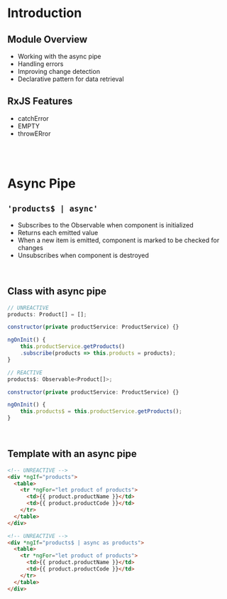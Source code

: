 # Introduction

## Module Overview

- Working with the async pipe
- Handling errors
- Improving change detection
- Declarative pattern for data retrieval

## RxJS Features

- catchError
- EMPTY
- throwERror

<br>
<br>

# Async Pipe

## `'products$ | async'`

- Subscribes to the Observable when component is initialized
- Returns each emitted value
- When a new item is emitted, component is marked to be checked for changes
- Unsubscribes when component is destroyed

<br>

## Class with async pipe

```javascript
// UNREACTIVE
products: Product[] = [];

constructor(private productService: ProductService) {}

ngOnInit() {
    this.productService.getProducts()
    .subscribe(products => this.products = products);
}

// REACTIVE
products$: Observable<Product[]>;

constructor(private productService: ProductService) {}

ngOnInit() {
    this.products$ = this.productService.getProducts();
}
```

<br>

## Template with an async pipe

```html
<!-- UNREACTIVE -->
<div *ngIf="products">
  <table>
    <tr *ngFor="let product of products">
      <td>{{ product.productName }}</td>
      <td>{{ product.productCode }}</td>
    </tr>
  </table>
</div>

<!-- UNREACTIVE -->
<div *ngIf="products$ | async as products">
  <table>
    <tr *ngFor="let product of products">
      <td>{{ product.productName }}</td>
      <td>{{ product.productCode }}</td>
    </tr>
  </table>
</div>
```
